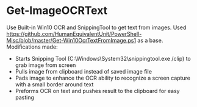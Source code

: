 # Get-ImageOCRText
Use Built-in Win10 OCR and SnippingTool to get text from images.
Used https://github.com/HumanEquivalentUnit/PowerShell-Misc/blob/master/Get-Win10OcrTextFromImage.ps1 as a base.
Modifications made:
 
 - Starts Snipping Tool (C:\Windows\System32\snippingtool.exe /clip) to grab image from screen
 - Pulls image from clipboard instead of saved image file
 - Pads image to enhance the OCR ability to recognize a screen capture with a small border around text
 - Preforms OCR on text and pushes result to the clipboard for easy pasting
